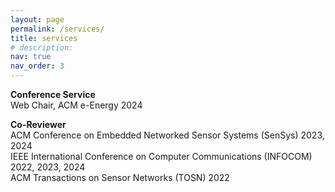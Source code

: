 ```yaml
---
layout: page
permalink: /services/
title: services
# description: 
nav: true
nav_order: 3
---
```


**Conference Service**\
Web Chair, ACM e-Energy 2024


**Co-Reviewer**\
ACM Conference on Embedded Networked Sensor Systems (SenSys) 2023, 2024\
IEEE International Conference on Computer Communications (INFOCOM) 2022, 2023, 2024\
ACM Transactions on Sensor Networks (TOSN) 2022





<!-- For now, this page is assumed to be a static description of your courses. You can convert it to a collection similar to `_projects/` so that you can have a dedicated page for each course.
Organize your courses by years, topics, or universities, however you like! -->
